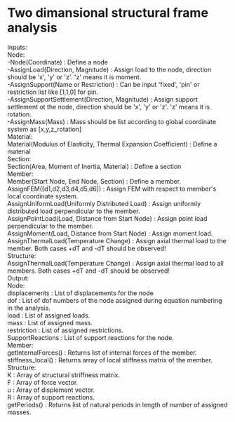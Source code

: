 # Two dimansional structural frame analysis


Inputs:  
	Node:  
                -Node(Coordinate) : Define a node  
                -AssignLoad(Direction, Magnitude) : Assign load to the node, direction should be 'x', 'y' or 'z'. 'z' means it is moment.  
                -AssignSupport(Name or Restriction) : Can be input 'fixed', 'pin' or restriction list like [1,1,0] for pin.  
                -AssignSupportSettlement(Direction, Magnitude) : Assign support settlement ot the node, direction should be 'x', 'y' or 'z'. 'z' means it is rotation.  
                -AssignMass(Mass) : Mass should be list according to global coordinate system as [x,y,z_rotation]  
        Material:  
                Material(Modulus of Elasticity, Thermal Expansion Coefficient) : Define a material  
        Section:  
                Section(Area, Moment of Inertia, Material) : Define a section  
        Member:  
                Member(Start Node, End Node, Section) : Define a member.  
                AssignFEM([d1,d2,d3,d4,d5,d6]) : Assign FEM with respect to member's local coordinate system.  
                AssignUniformLoad(Uniformly Distributed Load) : Assign uniformly distributed load perpendicular to the member.  
                AssignPointLoad(Load, Distance from Start Node) : Assign point load perpendicular to the member.  
                AssignMoment(Load, Distance from Start Node) : Assign moment load.  
                AssignThermalLoad(Temperature Change) : Assign axial thermal load to the member. Both cases +dT and -dT should be observed!  
	Structure:  
		AssignThermalLoad(Temperature Change) : Assign axial thermal load to all members. Both cases +dT and -dT should be observed!  
Output:  
        Node:  
                displacements : List of displacements for the node  
		dof : List of dof numbers of the node assigned during equation numbering in the analysis.  
                load : List of assigned loads.  
		mass : List of assigned mass.  
		restriction : List of assigned restrictions.  
                SupportReactions : List of support reactions for the node.  
        Member:  
                getInternalForces() : Returns list of internal forces of the member.  
                stiffness_local() : Returns array of local stiffness matrix of the member.  
        Structure:  
                K : Array of structural striffness matrix.  
                F : Array of force vector.  
                u : Array of displement vector.  
                R : Array of support reactions.  
		getPeriods() : Returns list of natural periods in length of number of assigned masses.  
